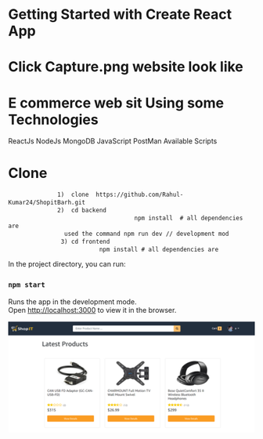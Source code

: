 # Getting Started with Create React App
# Click Capture.png website look like
# E commerce web sit  Using some Technologies
 ReactJs
NodeJs
MongoDB
JavaScript
PostMan 
Available Scripts

# Clone
                  1)  clone  https://github.com/Rahul-Kumar24/ShopitBarh.git
                  2)  cd backend 
                                        npm install  # all dependencies are
                    used the command npm run dev // development mod
                   3) cd frontend 
                              npm install # all dependencies are

In the project directory, you can run:

### `npm start`

Runs the app in the development mode.\
Open [http://localhost:3000](http://localhost:3000) to view it in the browser.

![](Capture.PNG)
